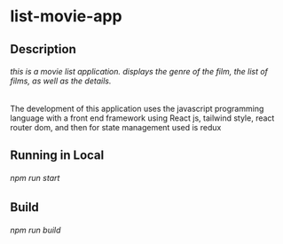 # list-movie-app

## Description
###### this is a movie list application. displays the genre of the film, the list of films, as well as the details. 
The development of this application uses the javascript programming language with a front end framework using React js, tailwind style, react router dom, and then for state management used is redux

## Running in Local
###### npm run start

## Build
###### npm run build